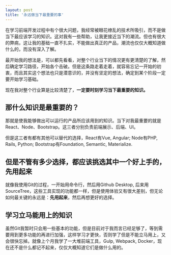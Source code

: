 ```yaml
---
layout: post
title: '永远做当下最重要的事'
---
```


在学习前端开发过程中有个很大问题，我经常被眼花缭乱的技术所吸引，而不是做当下最应该学习的知识。这对我有一些帮助，让我更接近当下的潮流。但也有很大的弊病，这让我的基础一直不扎实，不能做出真正的产品，潮流也仅仅大概知道做什么的，而没有深入了解。

最开始我的想法是，可以都先看看，对整个行业当下的情况更有更清楚的了解，然后确定学习路径，开始各个击破。但是这条路走着走着，就容易忘记一开始的初衷，而且其实这个想法也只是潜意识的，并没有坚定的想法，确定到某个阶段一定要开始学习基础。

现在我对整个行业算是比较清楚了，**一定要时刻学习当下最重要的知识。**

## 那什么知识是最重要的？

那就是使我能够做出可以运行的产品所应该用到的知识。当下对我最重要的就是React、Node、Bootstrap。这三者分别负责前端展示、后端、UI。

但是这三者有都有其他可以替代的选择，React有Vue, Angular; Node有PHP, Rails, Python; Bootstrap有Foundation, Semantic, Materialize.

## 但是不管有多少选择，都应该挑选其中一个好上手的，先用起来

就像我使用Git的过程，一开始用命令行，然后用Github Desktop, 后来用SourceTree，这些工具实现的功能都一样，但是使用体验又有很大差别，但无论如何最关键的永远是：**先用起来**，然后再想更好的选择。

## 学习立马能用上的知识
虽然Git我暂时只会用一些基本的功能，但是目前对于我而言已经足够了，等到需要用到更多功能的再进行加强，这样学习才更快，否则学了但是不能立马用上，又会很快忘掉。就像上个月我学了一大堆前端工具，Gulp, Webpack, Docker，现在还不是什么都记不起来，仅仅大概知道它们是做什么用的。